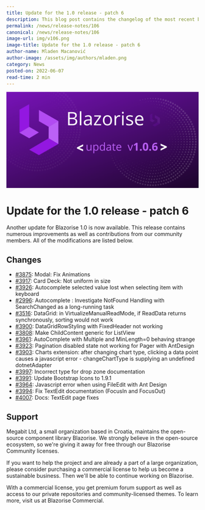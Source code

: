```yaml
---
title: Update for the 1.0 release - patch 6
description: This blog post contains the changelog of the most recent bug fixes included in the Blazorise v1.0.6 release.
permalink: /news/release-notes/106
canonical: /news/release-notes/106
image-url: img/v106.png
image-title: Update for the 1.0 release - patch 6
author-name: Mladen Macanović
author-image: /assets/img/authors/mladen.png
category: News
posted-on: 2022-06-07
read-time: 2 min
---
```


![Update for the 1.0 release - patch 6](img/v106.png)

# Update for the 1.0 release - patch 6

Another update for Blazorise 1.0 is now available. This release contains numerous improvements as well as contributions from our community members. All of the modifications are listed below.

## Changes

- [#3875](https://github.com/Megabit/Blazorise/pull/3875): Modal: Fix Animations
- [#3917](https://github.com/Megabit/Blazorise/issues/3917): Card Deck: Not uniform in size
- [#3926](https://github.com/Megabit/Blazorise/issues/3926): Autocomplete selected value lost when selecting item with keyboard
- [#2996](https://github.com/Megabit/Blazorise/issues/2996): Autocomplete : Investigate NotFound Handling with SearchChanged as a long-running task
- [#3516](https://github.com/Megabit/Blazorise/issues/3516): DataGrid: in VirtualizeManualReadMode, if ReadData returns synchronously, sorting would not work
- [#3900](https://github.com/Megabit/Blazorise/issues/3900): DataGridRowStyling with FixedHeader not working
- [#3808](https://github.com/Megabit/Blazorise/issues/3808): Make ChildContent generic for ListView
- [#3961](https://github.com/Megabit/Blazorise/issues/3961): AutoComplete with Multiple and MinLength=0 behaving strange
- [#3923](https://github.com/Megabit/Blazorise/issues/3923): Pagination disabled state not working for Pager with AntDesign
- [#3903](https://github.com/Megabit/Blazorise/issues/3903): Charts extension: after changing chart type, clicking a data point causes a javascript error - changeChartType is supplying an undefined dotnetAdapter
- [#3997](https://github.com/Megabit/Blazorise/issues/3997): Incorrect type for drop zone documentation
- [#3991](https://github.com/Megabit/Blazorise/pull/3991): Update Bootstrap Icons to 1.9.1
- [#3964](https://github.com/Megabit/Blazorise/issues/3964): Javascript error when using FileEdit with Ant Design
- [#3994](https://github.com/Megabit/Blazorise/issues/3994): Fix TextEdit documentation (FocusIn and FocusOut)
- [#4007](https://github.com/Megabit/Blazorise/pull/4007): Docs: TextEdit page fixes

## Support

Megabit Ltd, a small organization based in Croatia, maintains the open-source component library Blazorise. We strongly believe in the open-source ecosystem, so we're giving it away for free through our Blazorise Community licenses.

If you want to help the project and are already a part of a large organization, please consider purchasing a commercial license to help us become a sustainable business. Then we'll be able to continue working on Blazorise.

With a commercial license, you get premium forum support as well as access to our private repositories and community-licensed themes. To learn more, visit us at Blazorise Commercial.
